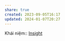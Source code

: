 ```yaml
---
share: true
created: 2023-09-05T16:17
updated: 2024-01-07T20:27
---
```

Khái niệm:: [Insight](../../%CE%9E%20Kh%C3%A1i%20ni%E1%BB%87m/Nh%E1%BA%ADn%20th%E1%BB%A9c/Insight.md)
